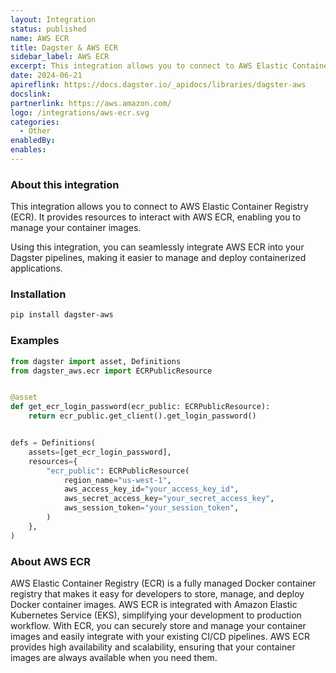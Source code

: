 ```yaml
---
layout: Integration
status: published
name: AWS ECR
title: Dagster & AWS ECR
sidebar_label: AWS ECR
excerpt: This integration allows you to connect to AWS Elastic Container Registry (ECR), enabling you to manage your container images more effectively in your Dagster pipelines.
date: 2024-06-21
apireflink: https://docs.dagster.io/_apidocs/libraries/dagster-aws
docslink: 
partnerlink: https://aws.amazon.com/
logo: /integrations/aws-ecr.svg
categories:
  - Other
enabledBy:
enables:
---
```


### About this integration

This integration allows you to connect to AWS Elastic Container Registry (ECR). It provides resources to interact with AWS ECR, enabling you to manage your container images.

Using this integration, you can seamlessly integrate AWS ECR into your Dagster pipelines, making it easier to manage and deploy containerized applications.

### Installation

```bash
pip install dagster-aws
```

### Examples

```python
from dagster import asset, Definitions
from dagster_aws.ecr import ECRPublicResource


@asset
def get_ecr_login_password(ecr_public: ECRPublicResource):
    return ecr_public.get_client().get_login_password()


defs = Definitions(
    assets=[get_ecr_login_password],
    resources={
        "ecr_public": ECRPublicResource(
            region_name="us-west-1",
            aws_access_key_id="your_access_key_id",
            aws_secret_access_key="your_secret_access_key",
            aws_session_token="your_session_token",
        )
    },
)
```

### About AWS ECR

AWS Elastic Container Registry (ECR) is a fully managed Docker container registry that makes it easy for developers to store, manage, and deploy Docker container images. AWS ECR is integrated with Amazon Elastic Kubernetes Service (EKS), simplifying your development to production workflow. With ECR, you can securely store and manage your container images and easily integrate with your existing CI/CD pipelines. AWS ECR provides high availability and scalability, ensuring that your container images are always available when you need them.
